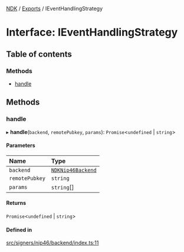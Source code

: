 [NDK](../README.md) / [Exports](../modules.md) / IEventHandlingStrategy

# Interface: IEventHandlingStrategy

## Table of contents

### Methods

- [handle](IEventHandlingStrategy.md#handle)

## Methods

### handle

▸ **handle**(`backend`, `remotePubkey`, `params`): `Promise`<`undefined` \| `string`\>

#### Parameters

| Name | Type |
| :------ | :------ |
| `backend` | [`NDKNip46Backend`](../classes/NDKNip46Backend.md) |
| `remotePubkey` | `string` |
| `params` | `string`[] |

#### Returns

`Promise`<`undefined` \| `string`\>

#### Defined in

[src/signers/nip46/backend/index.ts:11](https://github.com/nostr-dev-kit/ndk/blob/db9bb3b/src/signers/nip46/backend/index.ts#L11)

